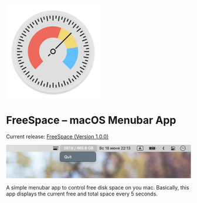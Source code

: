 ![Header](header.png)

# FreeSpace – macOS Menubar App

Current release: [FreeSpace (Version 1.0.0)](https://github.com/WasAlexHere/FreeSpaceApp/releases/tag/1.0.0)

![Screenshot](screenshot.png)

A simple menubar app to control free disk space on you mac.
Basically, this app displays the current free and total space every 5 seconds.
